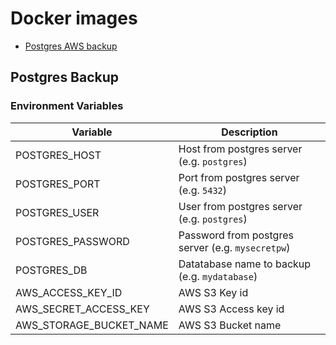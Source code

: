 # Docker images

<!-- - [Postgres](https://hub.docker.com/r/projecttampah/postgres) -->
- [Postgres AWS backup](https://hub.docker.com/r/projecttampah/postgres-backup)
<!-- - [AWS CLI](https://hub.docker.com/r/projecttampah/awscli) -->

## Postgres Backup

### Environment Variables

| Variable                | Description                                       |
| ----------------------- | ------------------------------------------------- |
| POSTGRES_HOST           | Host from postgres server (e.g. `postgres`)       |
| POSTGRES_PORT           | Port from postgres server (e.g. `5432`)           |
| POSTGRES_USER           | User from postgres server (e.g. `postgres`)       |
| POSTGRES_PASSWORD       | Password from postgres server (e.g. `mysecretpw`) |
| POSTGRES_DB             | Datatabase name to backup (e.g. `mydatabase`)     |
| AWS_ACCESS_KEY_ID       | AWS S3 Key id                                        |
| AWS_SECRET_ACCESS_KEY   | AWS S3 Access key id                              |
| AWS_STORAGE_BUCKET_NAME | AWS S3 Bucket name                                |
